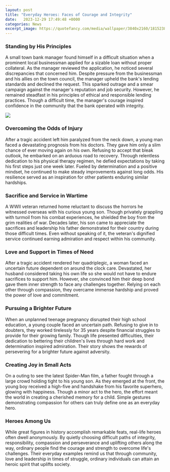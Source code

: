 ```yaml
---
layout: post
title: "Everyday Heroes: Faces of Courage and Integrity"
date:   2023-12-29 17:49:48 +0000
categories: News
excerpt_image: https://quotefancy.com/media/wallpaper/3840x2160/1815238-Jordin-Sparks-Quote-My-heroes-are-just-everyday-people-who-work.jpg
---
```

### Standing by His Principles

A small town bank manager found himself in a difficult situation when a prominent local businessman applied for a sizable loan without proper collateral. As the manager reviewed the application, he noticed several discrepancies that concerned him. Despite pressure from the businessman and his allies on the town council, the manager upheld the bank's lending standards and declined the request. This sparked outrage and a smear campaign against the manager's reputation and job security. However, he remained steadfast in his principles of ethical and responsible lending practices. Though a difficult time, the manager's courage inspired confidence in the community that the bank operated with integrity.


![](https://quotefancy.com/media/wallpaper/3840x2160/1815238-Jordin-Sparks-Quote-My-heroes-are-just-everyday-people-who-work.jpg)
### Overcoming the Odds of Injury

After a tragic accident left him paralyzed from the neck down, a young man faced a devastating prognosis from his doctors. They gave him only a slim chance of ever moving again on his own. Refusing to accept that bleak outlook, he embarked on an arduous road to recovery. Through relentless dedication to his physical therapy regimen, he defied expectations by taking his first steps just one week later. Fueled by determination and a positive mindset, he continued to make steady improvements against long odds. His resilience served as an inspiration for other patients enduring similar hardships.

### Sacrifice and Service in Wartime

A WWII veteran returned home reluctant to discuss the horrors he witnessed overseas with his curious young son. Though privately grappling with turmoil from his combat experiences, he shielded the boy from the grim realities of war. Decades later, his son came to appreciate the sacrifices and leadership his father demonstrated for their country during those difficult times. Even without speaking of it, the veteran's dignified service continued earning admiration and respect within his community.

### Love and Support in Times of Need

After a tragic accident rendered her quadriplegic, a woman faced an uncertain future dependent on around the clock care. Devastated, her husband considered taking his own life so she would not have to endure sacrifices to support him. However, she convinced him their deep bond gave them inner strength to face any challenges together. Relying on each other through compassion, they overcame immense hardship and proved the power of love and commitment.

### Pursuing a Brighter Future

When an unplanned teenage pregnancy disrupted their high school education, a young couple faced an uncertain path. Refusing to give in to doubters, they worked tirelessly for 35 years despite financial struggles to provide for their growing family. Though life presented difficulties, their dedication to bettering their children's lives through hard work and determination inspired admiration. Their story shows the rewards of persevering for a brighter future against adversity.

### Creating Joy in Small Acts

On a outing to see the latest Spider-Man film, a father fought through a large crowd holding tight to his young son. As they emerged at the front, the young boy received a high-five and handshake from his favorite superhero, glowing with happiness. Though a minor act to the hero, the effort meant the world in creating a cherished memory for a child. Simple gestures demonstrating compassion for others can truly define one as an everyday hero.

### Heroes Among Us

While great figures in history accomplish remarkable feats, real-life heroes often dwell anonymously. By quietly choosing difficult paths of integrity, responsibility, compassion and perseverance and uplifting others along the way, ordinary people find the courage and strength to overcome life's challenges. Their everyday examples remind us that through community, love and leadership in times of struggle, ordinary individuals can attain an heroic spirit that uplifts society.
